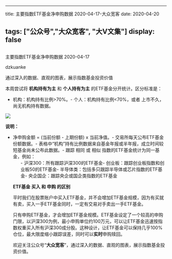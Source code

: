 
---
title:  主要指数ETF基金净申购数据 2020-04-17-大众宽客
date: 2020-04-20

tags: ["公众号","大众宽客", "大V文集"]
display: false
---


## 



主要指数ETF基金净申购数据 2020-04-17




dzkuanke




通过深入的数据、直观的图表，展示指数基金投资价值


本周尝试将&nbsp;**机构持有为主**&nbsp;和 **个人持有为主** 的ETF基金分开统计。区分标准是：
- 机构：机构持有比例&gt;70%。- 个人：机构持有比例&lt;70%，或者 上市不久，尚无机构持有数据。




<img class="rich_pages js_insertlocalimg" data-ratio="1.3430034129692834" data-s="300,640" src="https://mmbiz.qpic.cn/mmbiz_png/PKw3FQPmhIhG161ZciaFLeEHeVLgU3JRjqib0ebiappiceeBFLH3AibjicAxksg17Cxz7tKjkPPmNxrrAYSLog6iaTjaA/640?wx_fmt=png" data-type="png" data-w="586" style="">

**说明：**
- 净申购金额 = (当前份额 - 上期份额) x 当前净值。- 交易所每天公布ETF基金份额数据。- 表格中“机构”持有比例数据来自基金年报或半年报，成立时间较短基金尚未公布此数据。- 跟踪 相同 或 相似 指数的ETF基金统计为同一基金，例如：<ul class="list-paddingleft-2" style="list-style-type: square;">- 沪深300：所有跟踪沪深300的ETF基金- 创业板：跟踪创业板指数和创业板50的ETF基金- 半导体类：包括多只跟踪半导体或芯片指数的ETF基金- 央企国企：跟踪央企或国企类指数的ETF基金




**ETF基金 买入 和 申购 的区别**



平时我们在股票账户中买入ETF基金，并不会增加ETF基金规模，因为有买就有卖，买入一手ETF基金同时，一定有交易对手卖出一手ETF基金。



只有申购ETF基金，才会增加ETF基金规模。ETF基金设定了一个较高的申购门限，以沪深300为例，最小申购单位约100万元，可以让ETF基金迅速按指数权重买入所有沪深300成分股。这种设计，让ETF基金可以保持几乎100%仓位，最大限度缩小跟踪误差，同时可以**实时**申购赎回。





欢迎关注公众号“**大众宽客**”，通过深入的数据、直观的图表，展示指数基金投资价值。








